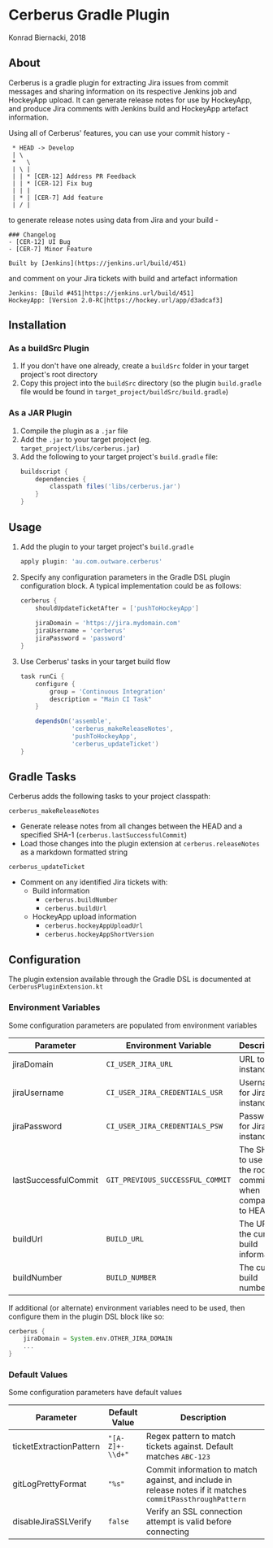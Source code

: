 # Cerberus Gradle Plugin

Konrad Biernacki, 2018

## About

Cerberus is a gradle plugin for extracting Jira issues from commit messages and sharing information on its respective Jenkins job and HockeyApp upload. 
It can generate release notes for use by HockeyApp, and produce Jira comments with Jenkins build and HockeyApp artefact information.

Using all of Cerberus' features, you can use your commit history -
``` 
 * HEAD -> Develop
 | \ 
 *   \
 | \ |
 | | * [CER-12] Address PR Feedback
 | | * [CER-12] Fix bug
 | | | 
 | * | [CER-7] Add feature
 | / |
```

to generate release notes using data from Jira and your build -
```
### Changelog
- [CER-12] UI Bug
- [CER-7] Minor Feature

Built by [Jenkins](https://jenkins.url/build/451)
```

and comment on your Jira tickets with build and artefact information
```
Jenkins: [Build #451|https://jenkins.url/build/451]
HockeyApp: [Version 2.0-RC|https://hockey.url/app/d3adcaf3]
```

## Installation

### As a buildSrc Plugin

1. If you don't have one already, create a `buildSrc` folder in your target project's root directory
2. Copy this project into the `buildSrc` directory (so the plugin `build.gradle` file would be found in `target_project/buildSrc/build.gradle`)

### As a JAR Plugin

1. Compile the plugin as a `.jar` file
2. Add the `.jar` to your target project (eg. `target_project/libs/cerberus.jar`)
3. Add the following to your target project's `build.gradle` file:
    ```groovy
    buildscript {
        dependencies {
            classpath files('libs/cerberus.jar')
        }
    }
    ```

## Usage

1. Add the plugin to your target project's `build.gradle`
    ```groovy
    apply plugin: 'au.com.outware.cerberus'
    ```
2. Specify any configuration parameters in the Gradle DSL plugin configuration block. A typical implementation could be as follows:
    ```groovy
    cerberus {
        shouldUpdateTicketAfter = ['pushToHockeyApp']
        
        jiraDomain = 'https://jira.mydomain.com'
        jiraUsername = 'cerberus'
        jiraPassword = 'password'
    }
    ```
3. Use Cerberus' tasks in your target build flow

    ```groovy
    task runCi {
        configure {
            group = 'Continuous Integration'
            description = "Main CI Task"
        }
    
        dependsOn('assemble', 
                  'cerberus_makeReleaseNotes', 
                  'pushToHockeyApp', 
                  'cerberus_updateTicket')
    }
    ```

## Gradle Tasks

Cerberus adds the following tasks to your project classpath:

`cerberus_makeReleaseNotes`
- Generate release notes from all changes between the HEAD and a specified SHA-1 (`cerberus.lastSuccessfulCommit`)
- Load those changes into the plugin extension at `cerberus.releaseNotes` as a markdown formatted string

`cerberus_updateTicket`
- Comment on any identified Jira tickets with:
    - Build information
        - `cerberus.buildNumber`
        - `cerberus.buildUrl`
    - HockeyApp upload information
        - `cerberus.hockeyAppUploadUrl`
        - `cerberus.hockeyAppShortVersion`

## Configuration

The plugin extension available through the Gradle DSL is documented at `CerberusPluginExtension.kt`

### Environment Variables

Some configuration parameters are populated from environment variables

| Parameter            | Environment Variable             | Description                                                |
|----------------------|----------------------------------|------------------------------------------------------------|
| jiraDomain           | `CI_USER_JIRA_URL`               | URL to Jira instance                                       |
| jiraUsername         | `CI_USER_JIRA_CREDENTIALS_USR`   | Username for Jira instance                                 |
| jiraPassword         | `CI_USER_JIRA_CREDENTIALS_PSW`   | Password for Jira instance                                 |
| lastSuccessfulCommit | `GIT_PREVIOUS_SUCCESSFUL_COMMIT` | The SHA-1 to use as the root commit when comparing to HEAD |
| buildUrl             | `BUILD_URL`                      | The URL to the current build information                   |
| buildNumber          | `BUILD_NUMBER`                   | The current build number                                   |

If additional (or alternate) environment variables need to be used, then configure them in the plugin DSL block like so:

```groovy
cerberus {
    jiraDomain = System.env.OTHER_JIRA_DOMAIN
    ...
}
```

### Default Values

Some configuration parameters have default values 

| Parameter               | Default Value   | Description                                                                                                |
|-------------------------|-----------------|------------------------------------------------------------------------------------------------------------|
| ticketExtractionPattern | `"[A-Z]+-\\d+"` | Regex pattern to match tickets against. Default matches `ABC-123`                                          |
| gitLogPrettyFormat      | `"%s"`          | Commit information to match against, and include in release notes if it matches `commitPassthroughPattern` |
| disableJiraSSLVerify    | `false`         | Verify an SSL connection attempt is valid before connecting                                                |
